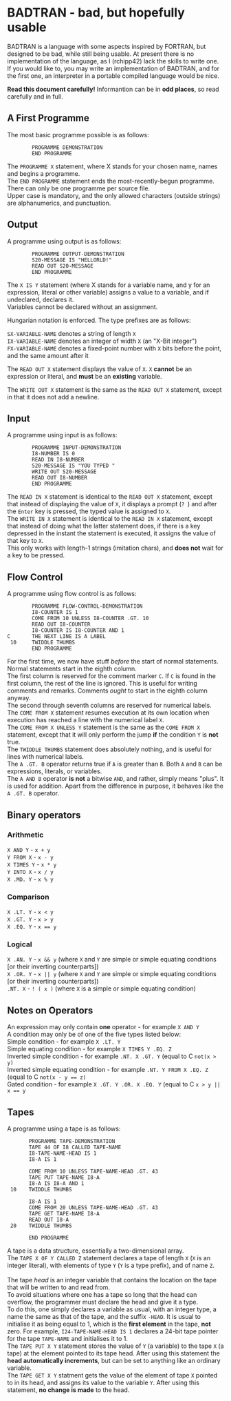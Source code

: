 # BADTRAN - bad, but hopefully usable

BADTRAN is a language with some aspects inspired by FORTRAN, but designed to be bad, while still being usable.
At present there is no implementation of the language, as I (rchipp42) lack the skills to write one. If you would like to, you may write an implementation of BADTRAN, and for the first one, an interpreter in a portable compiled language would be nice.

__Read this document carefully!__ Informantion can be in __odd places__, so read carefully and in full.

## A First Programme
The most basic programme possible is as follows:
```
        PROGRAMME DEMONSTRATION
        END PROGRAMME
```
The ```PROGRAMME X``` statement, where X stands for your chosen name, names and begins a programme. <br/>
The ```END PROGRAMME``` statement ends the most-recently-begun programme. <br/>
There can only be one programme per source file. <br/>
Upper case is mandatory, and the only allowed characters (outside strings) are alphanumerics, and punctuation. <br/>

## Output
A programme using output is as follows:
```
        PROGRAMME OUTPUT-DEMONSTRATION
        S20-MESSAGE IS "HELLORLD!"
        READ OUT S20-MESSAGE
        END PROGRAMME
```
The ```X IS Y``` statement (where X stands for a variable name, and y for an expression, literal or other variable) assigns a value to a variable, and if undeclared, declares it. <br/>
Variables cannot be declared without an assignment. <br/>

Hungarian notation is enforced. The type prefixes are as follows: <br/>

```SX-VARIABLE-NAME``` denotes a string of length ```X``` <br/>
```IX-VARIABLE-NAME``` denotes an integer of width ```X``` (an "X-Bit integer") <br/>
```FX-VARIABLE-NAME``` denotes a fixed-point number with ```X``` bits before the point, and the same amount after it <br/>

The ```READ OUT X``` statement displays the value of ```X```. ```X``` __cannot__ be an expression or literal, and __must__ be an __existing__ variable. <br/>

The ```WRITE OUT X``` statement is the same as the ```READ OUT X``` statement, except in that it does not add a newline.

## Input
A programme using input is as follows:
```
        PROGRAMME INPUT-DEMONSTRATION
        I8-NUMBER IS 0
        READ IN I8-NUMBER
        S20-MESSAGE IS "YOU TYPED "
        WRITE OUT S20-MESSAGE
        READ OUT I8-NUMBER
        END PROGRAMME
```
The ```READ IN X``` statement is identical to the ```READ OUT X``` statement, except that instead of displaying the value of ```X```, it displays a prompt (```? ```) and after the ```Enter``` key is pressed, the typed value is assigned to ```X```. <br/>
The ```WRITE IN X``` statement is identical to the ```READ IN X``` statement, except that instead of doing what the latter statement does, if there is a key depressed in the instant the statement is executed, it assigns the value of that key to ```X```. <br/>
This only works with length-1 strings (imitation chars), and __does not__ wait for a key to be pressed. <br/>

## Flow Control
A  programme using flow control is as follows:
```
        PROGRAMME FLOW-CONTROL-DEMONSTRATION
        I8-COUNTER IS 1  
        COME FROM 10 UNLESS I8-COUNTER .GT. 10
        READ OUT I8-COUNTER
        I8-COUNTER IS I8-COUNTER AND 1
C       THE NEXT LINE IS A LABEL
 10     TWIDDLE THUMBS
        END PROGRAMME
```
For the first time, we now have stuff *before* the start of normal statements. <br/>
Normal statements start in the eighth column. <br/>
The first column is reserved for the comment marker ```C```. If ```C``` is found in the  first column, the rest of the line is ignored. This is useful for writing comments and remarks. Comments *ought* to start in the eighth column anyway. <br/>
The second through seventh columns are reserved for numerical labels. <br/>
The ```COME FROM X``` statement resumes execution at its own location when execution has reached a line with the numerical label ```X```. <br/>
The ```COME FROM X UNLESS Y``` statement is the same as the ```COME FROM X``` statement, except that it will only perform the jump __if__ the condition ```Y``` is __not__ true. <br/>
The ```TWIDDLE THUMBS``` statement does absolutely nothing, and is useful for lines with numerical labels. <br/>
The ```A .GT. B``` operator returns true if ```A``` is greater than ```B```. Both ```A``` and ```B``` can be expressions, literals, or variables. <br/>
The ```A AND B``` operator __is not__ a bitwise ```AND```, and rather, simply means "plus". It is used for addition. Apart from the difference in purpose, it behaves like the ```A .GT. B```  operator.

## Binary operators
### Arithmetic
```X AND Y``` - ```x + y``` <br/>
```Y FROM X``` - ```x - y``` <br/>
```X TIMES Y``` - ```x * y``` <br/>
```Y INTO X``` - ```x / y``` <br/>
```X .MD. Y``` - ```x % y``` <br/>
### Comparison 
```X .LT. Y``` - ```x < y``` <br/>
```X .GT. Y``` - ```x > y``` <br/>
```X .EQ. Y``` - ```x == y``` <br/>
### Logical
```X .AN. Y``` - ```x && y``` (where ```X``` and ```Y``` are simple or simple equating conditions [or their inverting counterparts]) <br/>
```X .OR. Y``` - ```x || y``` (where ```X``` and ```Y``` are simple or simple equating conditions [or their inverting counterparts]) <br/>
```.NT. X``` - ```! ( x )``` (where ```X``` is a simple or simple equating condition)

## Notes on Operators
An expression may only contain __one__ operator - for example ```X AND Y``` <br/>
A condition may only be of one of the five types listed below:  <br/>
Simple condition - for example ```X .LT. Y``` <br/>
Simple equating condition - for example ```X TIMES Y .EQ. Z``` <br/>
Inverted simple condition - for example ```.NT. X .GT. Y``` (equal to C ```not(x > y)``` <br/>
Inverted simple equating condition - for example ```.NT. Y FROM X .EQ. Z``` (equal to C ```not(x - y == z)``` <br/>
Gated condition - for example ```X .GT. Y .OR. X .EQ. Y``` (equal to C ```x > y || x == y``` <br/>

## Tapes
A programme using a tape is as follows:
```
       PROGRAMME TAPE-DEMONSTRATION
       TAPE 44 OF I8 CALLED TAPE-NAME
       I8-TAPE-NAME-HEAD IS 1
       I8-A IS 1
       
       COME FROM 10 UNLESS TAPE-NAME-HEAD .GT. 43
       TAPE PUT TAPE-NAME I8-A
       I8-A IS I8-A AND 1
 10    TWIDDLE THUMBS
       
       I8-A IS 1
       COME FROM 20 UNLESS TAPE-NAME-HEAD .GT. 43
       TAPE GET TAPE-NAME I8-A
       READ OUT I8-A	   
 20    TWIDDLE THUMBS
       
       END PROGRAMME
```

A tape is a data structure, essentially a two-dimensional array. <br/>
The ```TAPE X OF Y CALLED Z``` statement declares a tape of length ```X``` (```X``` is an integer literal), with elements of type ```Y``` (```Y``` is a type prefix), and of name ```Z```. <br/>
 <br/>
 The tape *head* is an integer variable that contains the location on the tape that will be written to and read from. <br/>
 To avoid situations where one has a tape so long that the head can overflow, the programmer must declare the head and give it a type. <br/>
 To do this, one simply declares a variable as usual, with an integer type, a name the same as that of the tape, and the suffix ```-HEAD```. It is usual to initialise it as being equal to 1, which is the __first element__ in the tape, __not__ zero. For example, ```I24-TAPE-NAME-HEAD IS 1``` declares a 24-bit tape pointer for the tape ```TAPE-NAME``` and initialises it to 1. <br/>
 The ```TAPE PUT X Y``` statement stores  the value of ```Y``` (a variable) to the tape ```X``` (a tape) at the element pointed to its tape head. After using this statement the __head automatically increments__, but can be set to anything like an ordinary variable. <br/>
The ```TAPE GET X Y``` statment gets the value of the element of tape ```X``` pointed to in its head, and assigns its value to the variable ```Y```. After using this statement, __no change is made__ to the head.
